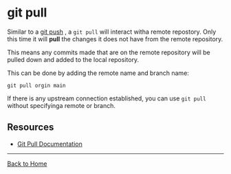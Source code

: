 # git pull

Similar to a [git push](./push.md) , a `git pull` will interact witha remote repostory.
Only this time it will **pull** the changes it does not have from the remote repository.

This means any commits made that are on the remote repository will be pulled down and added to the local repository.

This can be done by adding the remote name and branch name:
```
git pull orgin main
```

If there is any upstream connection established, you can use `git pull` without specifyinga remote or branch.

## Resources
- [Git Pull Documentation](https://git-scm.com/docs/git-pull)

---
[Back to Home](../README.md)